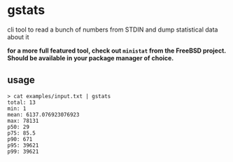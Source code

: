 # gstats
cli tool to read a bunch of numbers from STDIN and dump statistical data about it

**for a more full featured tool, check out `ministat` from the FreeBSD project. Should be available in your package manager of choice.**

## usage

```
> cat examples/input.txt | gstats
total: 13
min: 1
mean: 6137.076923076923
max: 78131
p50: 29
p75: 85.5
p90: 671
p95: 39621
p99: 39621
```
